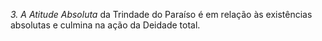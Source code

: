 ﻿<I>3. A Atitude Absoluta</I> da Trindade do Paraíso é em relação às existências absolutas e culmina na ação da Deidade total.